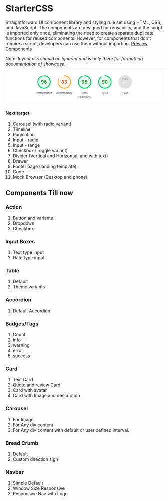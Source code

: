 # StarterCSS
Straightforward UI component library and styling rule set using HTML, CSS, and JavaScript. The components are designed for reusability, and the script is imported only once, eliminating the need to create separate duplicate functions for reused components. However, for components that don't require a script, developers can use them without importing.
[Preview Components](https://sharishth.github.io/startercss/) 

Note: _layout.css should be ignored and is only there for formatting documentation of showcase._

![Chrome Lighthouse score](lighthousescore.png)

#### Next target 
  1. Carousel (with radio variant)
  2. Timeline
  3. Pagination
  4. Input - radio
  5. Input - range
  6. Checkbox (Toggle variant)
  7. Divider (Vertical and Horizontal, and with text)
  8. Drawer
  9. Footer page (landing template)
  10. Code
  11. Mock Browser (Desktop and phone)

## Components Till now
### Action
  1. Button and variants
  2. Dropdown
  3. Checkbox
### Input Boxes
  1. Text type input
  2. Date type input

### Table
  1. Default
  2. Theme variants

### Accordion
  1. Default Accordion

### Badges/Tags
  1. Count
  2. info
  3. warning
  4. error
  5. success

### Card
  1. Text Card
  2. Quote and review Card
  3. Card with avatar
  4. Card with Image and description

### Carousel
  1. For Image
  2. For Any div content
  3. For Any div content with default or user defined interval.

### Bread Crumb
  1. Default
  2. Custom direction sign

### Navbar
  1. Simple Default
  2. Window Size Responsive
  3. Responsive Nav with Logo

